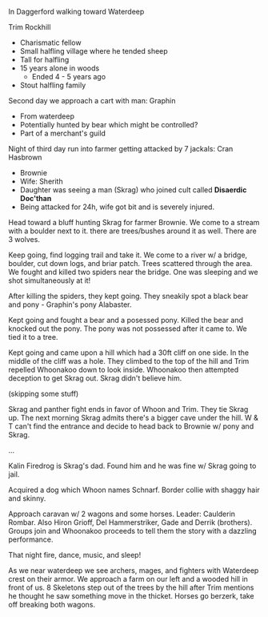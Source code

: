 In Daggerford walking toward Waterdeep

Trim Rockhill

- Charismatic fellow
- Small halfling village where he tended sheep
- Tall for halfling
- 15 years alone in woods
    - Ended 4 - 5 years ago
- Stout halfling family

Second day we approach a cart with man: Graphin

- From waterdeep
- Potentially hunted by bear which might be controlled?
- Part of a merchant's guild

Night of third day run into farmer getting attacked by 7 jackals: Cran Hasbrown

- Brownie
- Wife: Sherith
- Daughter was seeing a man (Skrag) who joined cult called **Disaerdic Doc'than**
- Being attacked for 24h, wife got bit and is severely injured.

Head toward a bluff hunting Skrag for farmer Brownie. We come to a stream with a boulder next to it. there are trees/bushes around it as well. There are 3 wolves.

Keep going, find logging trail and take it. We come to a river w/ a bridge, boulder, cut down logs, and briar patch.  Trees scattered through the area. We fought and killed two spiders near the bridge. One was sleeping and we shot simultaneously at it!


After killing the spiders, they kept going. They sneakily spot a black bear and pony - Graphin's pony Alabaster.

Kept going and fought a bear and a posessed pony. Killed the bear and knocked out the pony. The pony was not possessed after it came to. We tied it to a tree. 

Kept going and came upon a hill which had a 30ft cliff on one side. In the middle of the cliff was a hole. They climbed to the top of the hill and Trim repelled Whoonakoo down to look inside. Whoonakoo then attempted deception to get Skrag out.  Skrag didn't believe him. 

(skipping some stuff)

Skrag and panther fight ends in favor of Whoon and Trim. They tie Skrag up. The next morning Skrag admits there's a bigger cave under the hill. W & T can't find the entrance and decide to head back to Brownie w/ pony and Skrag.

...

Kalin Firedrog is  Skrag's dad. Found him and he was fine w/ Skrag going to jail. 

Acquired a dog which Whoon names Schnarf.  Border collie with shaggy hair and skinny.

Approach caravan w/ 2 wagons and some horses. Leader: Caulderin Rombar. Also Hiron Grioff, Del Hammerstriker, Gade and Derrik (brothers). Groups join and Whoonakoo proceeds to tell them the story with a dazzling performance. 

That night fire, dance, music, and sleep!

As we near waterdeep we see archers, mages, and fighters with Waterdeep crest on their armor. We approach a farm on our left and a wooded hill in front of us. 8 Skeletons step out of the trees by the hill after Trim mentions he thought he saw something move in the thicket.  Horses go berzerk, take off breaking both wagons. 
